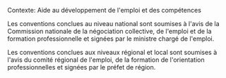 Contexte: Aide au développement de l'emploi et des compétences

Les conventions conclues au niveau national sont soumises à l'avis de la Commission nationale de la négociation collective, de l'emploi et de la formation professionnelle et signées par le ministre chargé de l'emploi.

Les conventions conclues aux niveaux régional et local sont soumises à l'avis du comité régional de l'emploi, de la formation de l'orientation professionnelles et signées par le préfet de région.